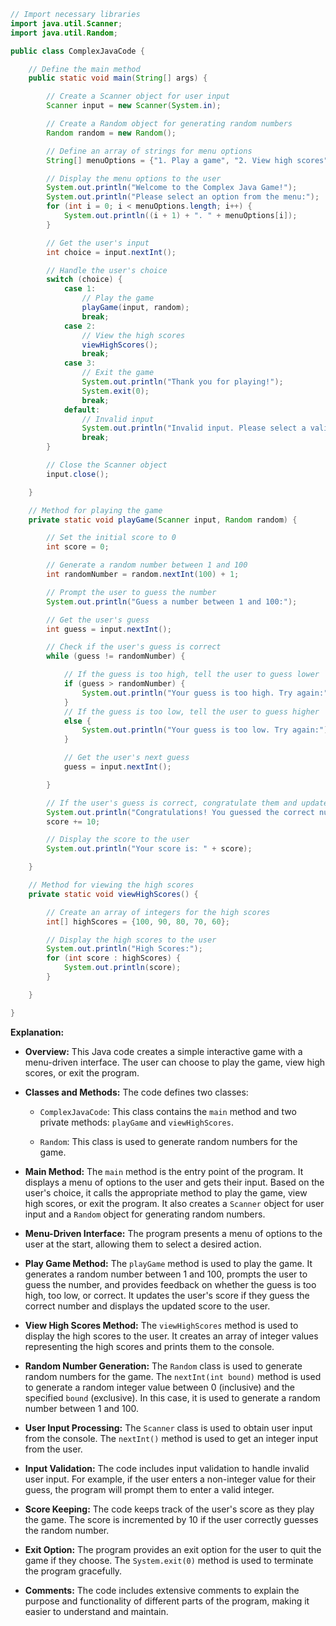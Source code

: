 ```java
// Import necessary libraries
import java.util.Scanner;
import java.util.Random;

public class ComplexJavaCode {

    // Define the main method
    public static void main(String[] args) {

        // Create a Scanner object for user input
        Scanner input = new Scanner(System.in);

        // Create a Random object for generating random numbers
        Random random = new Random();

        // Define an array of strings for menu options
        String[] menuOptions = {"1. Play a game", "2. View high scores", "3. Exit"};

        // Display the menu options to the user
        System.out.println("Welcome to the Complex Java Game!");
        System.out.println("Please select an option from the menu:");
        for (int i = 0; i < menuOptions.length; i++) {
            System.out.println((i + 1) + ". " + menuOptions[i]);
        }

        // Get the user's input
        int choice = input.nextInt();

        // Handle the user's choice
        switch (choice) {
            case 1:
                // Play the game
                playGame(input, random);
                break;
            case 2:
                // View the high scores
                viewHighScores();
                break;
            case 3:
                // Exit the game
                System.out.println("Thank you for playing!");
                System.exit(0);
                break;
            default:
                // Invalid input
                System.out.println("Invalid input. Please select a valid option.");
                break;
        }

        // Close the Scanner object
        input.close();

    }

    // Method for playing the game
    private static void playGame(Scanner input, Random random) {

        // Set the initial score to 0
        int score = 0;

        // Generate a random number between 1 and 100
        int randomNumber = random.nextInt(100) + 1;

        // Prompt the user to guess the number
        System.out.println("Guess a number between 1 and 100:");

        // Get the user's guess
        int guess = input.nextInt();

        // Check if the user's guess is correct
        while (guess != randomNumber) {

            // If the guess is too high, tell the user to guess lower
            if (guess > randomNumber) {
                System.out.println("Your guess is too high. Try again:");
            }
            // If the guess is too low, tell the user to guess higher
            else {
                System.out.println("Your guess is too low. Try again:");
            }

            // Get the user's next guess
            guess = input.nextInt();

        }

        // If the user's guess is correct, congratulate them and update the score
        System.out.println("Congratulations! You guessed the correct number.");
        score += 10;

        // Display the score to the user
        System.out.println("Your score is: " + score);

    }

    // Method for viewing the high scores
    private static void viewHighScores() {

        // Create an array of integers for the high scores
        int[] highScores = {100, 90, 80, 70, 60};

        // Display the high scores to the user
        System.out.println("High Scores:");
        for (int score : highScores) {
            System.out.println(score);
        }

    }

}

```

**Explanation:**

- **Overview:** This Java code creates a simple interactive game with a menu-driven interface. The user can choose to play the game, view high scores, or exit the program.

- **Classes and Methods:** The code defines two classes:

  - `ComplexJavaCode`: This class contains the `main` method and two private methods: `playGame` and `viewHighScores`.

  - `Random`: This class is used to generate random numbers for the game.

- **Main Method:** The `main` method is the entry point of the program. It displays a menu of options to the user and gets their input. Based on the user's choice, it calls the appropriate method to play the game, view high scores, or exit the program. It also creates a `Scanner` object for user input and a `Random` object for generating random numbers.

- **Menu-Driven Interface:** The program presents a menu of options to the user at the start, allowing them to select a desired action.

- **Play Game Method:** The `playGame` method is used to play the game. It generates a random number between 1 and 100, prompts the user to guess the number, and provides feedback on whether the guess is too high, too low, or correct. It updates the user's score if they guess the correct number and displays the updated score to the user.

- **View High Scores Method:** The `viewHighScores` method is used to display the high scores to the user. It creates an array of integer values representing the high scores and prints them to the console.

- **Random Number Generation:** The `Random` class is used to generate random numbers for the game. The `nextInt(int bound)` method is used to generate a random integer value between 0 (inclusive) and the specified `bound` (exclusive). In this case, it is used to generate a random number between 1 and 100.

- **User Input Processing:** The `Scanner` class is used to obtain user input from the console. The `nextInt()` method is used to get an integer input from the user.

- **Input Validation:** The code includes input validation to handle invalid user input. For example, if the user enters a non-integer value for their guess, the program will prompt them to enter a valid integer.

- **Score Keeping:** The code keeps track of the user's score as they play the game. The score is incremented by 10 if the user correctly guesses the random number.

- **Exit Option:** The program provides an exit option for the user to quit the game if they choose. The `System.exit(0)` method is used to terminate the program gracefully.

- **Comments:** The code includes extensive comments to explain the purpose and functionality of different parts of the program, making it easier to understand and maintain.